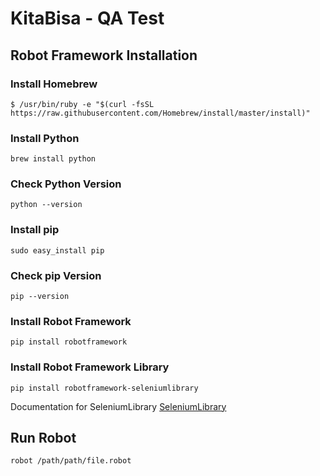 # KitaBisa - QA Test

## Robot Framework Installation

### Install Homebrew

```
$ /usr/bin/ruby -e "$(curl -fsSL https://raw.githubusercontent.com/Homebrew/install/master/install)"
```

### Install Python

```
brew install python
```

### Check Python Version

```
python --version
```

### Install pip

```
sudo easy_install pip
```

### Check pip Version

```
pip --version
```

### Install Robot Framework

```
pip install robotframework
```

### Install Robot Framework Library

```
pip install robotframework-seleniumlibrary
```

Documentation for SeleniumLibrary
[SeleniumLibrary](https://robotframework.org/SeleniumLibrary/SeleniumLibrary.html)

## Run Robot

```
robot /path/path/file.robot
```
